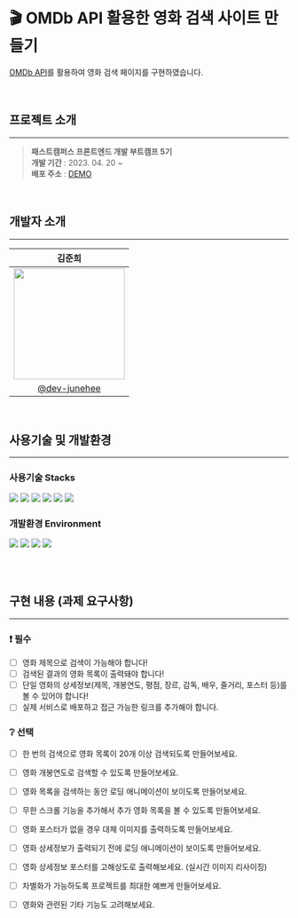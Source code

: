 # 🎬 OMDb API 활용한 영화 검색 사이트 만들기

[OMDb API](https://stupefied-hodgkin-d9d350.netlify.app/)를 활용하여 영화 검색 페이지를 구현하였습니다.

<br />

## 프로젝트 소개
***
> **패스트캠퍼스 프론트엔드 개발 부트캠프 5기**<br />
**개발 기간** : 2023. 04. 20 ~ <br />
**배포 주소** : [DEMO]()

<br />

## 개발자 소개
***
|김준희|
|:---:|
|<img width="200" src="https://avatars.githubusercontent.com/u/116873887?v=4" />|
|[@dev-junehee](https://github.com/dev-junehee)|

<br />

## 사용기술 및 개발환경
***
### 사용기술 Stacks
<img src="https://img.shields.io/badge/HTML-E34F26?style=flat-square&logo=HTML5&logoColor=white" />
<img src="https://img.shields.io/badge/CSS-1572B6?style=flat-square&logo=CSS3&logoColor=white" />
<img src="https://img.shields.io/badge/Sass-CC6699?style=flat-square&logo=Sass&logoColor=white" />
<img src="https://img.shields.io/badge/JavaScript-F7DF1E?style=flat-square&logo=JavaScript&logoColor=white" />
<img src="https://img.shields.io/badge/React-61DAFB?style=flat-square&logo=React&logoColor=white" />
<img src="https://img.shields.io/badge/React Router-A4245?style=flat-square&logo=React Router&logoColor=white" />

<br />

### 개발환경 Environment
<img src="https://img.shields.io/badge/MacOS-000000?style=flat-square&logo=Apple&logoColor=white" />
<img src="https://img.shields.io/badge/Visual Studio Code-007ACC?style=flat-square&logo=Visual Studio Code&logoColor=white" />
<img src="https://img.shields.io/badge/Git-F05032?style=flat-square&logo=Git&logoColor=white" />
<img src="https://img.shields.io/badge/GitHub-181717?style=flat-square&logo=GitHub&logoColor=white" />

<br /><br />

## 구현 내용 (과제 요구사항)
***
### ❗ 필수

- [ ] 영화 제목으로 검색이 가능해야 합니다!
- [ ] 검색된 결과의 영화 목록이 출력돼야 합니다!
- [ ] 단일 영화의 상세정보(제목, 개봉연도, 평점, 장르, 감독, 배우, 줄거리, 포스터 등)를 볼 수 있어야 합니다!
- [ ] 실제 서비스로 배포하고 접근 가능한 링크를 추가해야 합니다.

### ❔ 선택

- [ ] 한 번의 검색으로 영화 목록이 20개 이상 검색되도록 만들어보세요.
- [ ] 영화 개봉연도로 검색할 수 있도록 만들어보세요.
- [ ] 영화 목록을 검색하는 동안 로딩 애니메이션이 보이도록 만들어보세요.
- [ ] 무한 스크롤 기능을 추가해서 추가 영화 목록을 볼 수 있도록 만들어보세요.
- [ ] 영화 포스터가 없을 경우 대체 이미지를 출력하도록 만들어보세요.
- [ ] 영화 상세정보가 출력되기 전에 로딩 애니메이션이 보이도록 만들어보세요.
- [ ] 영화 상세정보 포스터를 고해상도로 출력해보세요. (실시간 이미지 리사이징)
- [ ] 차별화가 가능하도록 프로젝트를 최대한 예쁘게 만들어보세요.
- [ ] 영화와 관련된 기타 기능도 고려해보세요.

